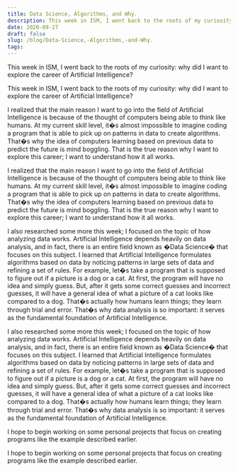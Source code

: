 ```yaml
---
title: Data Science, Algorithms, and Why.
description: This week in ISM, I went back to the roots of my curiosity; why did I want to explore the career of ...
date: 2020-09-27
draft: false
slug: /blog/Data-Science,-Algorithms,-and-Why.
tags: 
---
```

This week in ISM, I went back to the roots of my curiosity: why did I want to explore the career of Artificial Intelligence?

This week in ISM, I went back to the roots of my curiosity: why did I want to explore the career of Artificial Intelligence?

I realized that the main reason I want to go into the field of Artificial Intelligence is because of the thought of computers being able to think like humans. At my current skill level, it�s almost impossible to imagine coding a program that is able to pick up on patterns in data to create algorithms. That�s why the idea of computers learning based on previous data to predict the future is mind boggling. That is the true reason why I want to explore this career; I want to understand how it all works. 

I realized that the main reason I want to go into the field of Artificial Intelligence is because of the thought of computers being able to think like humans. At my current skill level, it�s almost impossible to imagine coding a program that is able to pick up on patterns in data to create algorithms. That�s why the idea of computers learning based on previous data to predict the future is mind boggling. That is the true reason why I want to explore this career; I want to understand how it all works. 

I also researched some more this week; I focused on the topic of how analyzing data works. Artificial Intelligence depends heavily on data analysis, and in fact, there is an entire field known as �Data Science� that focuses on this subject. I learned that Artificial Intelligence formulates algorithms based on data by noticing patterns in large sets of data and refining a set of rules. For example, let�s take a program that is supposed to figure out if a picture is a dog or a cat. At first, the program will have no idea and simply guess. But, after it gets some correct guesses and incorrect guesses, it will have a general idea of what a picture of a cat looks like compared to a dog. That�s actually how humans learn things; they learn through trial and error. That�s why data analysis is so important: it serves as the fundamental foundation of Artificial Intelligence. 

I also researched some more this week; I focused on the topic of how analyzing data works. Artificial Intelligence depends heavily on data analysis, and in fact, there is an entire field known as �Data Science� that focuses on this subject. I learned that Artificial Intelligence formulates algorithms based on data by noticing patterns in large sets of data and refining a set of rules. For example, let�s take a program that is supposed to figure out if a picture is a dog or a cat. At first, the program will have no idea and simply guess. But, after it gets some correct guesses and incorrect guesses, it will have a general idea of what a picture of a cat looks like compared to a dog. That�s actually how humans learn things; they learn through trial and error. That�s why data analysis is so important: it serves as the fundamental foundation of Artificial Intelligence. 

I hope to begin working on some personal projects that focus on creating programs like the example described earlier.

I hope to begin working on some personal projects that focus on creating programs like the example described earlier.


